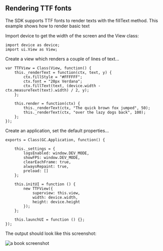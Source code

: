 ## Rendering TTF fonts

The SDK supports TTF fonts to render texts with the fillText method.
This example shows how to render basic text

Import device to get the width of the screen and the View class:

~~~
import device as device;
import ui.View as View;
~~~

Create a view which renders a couple of lines of text...
~~~
var TTFView = Class(View, function() {
	this._renderText = function(ctx, text, y) {
		ctx.fillStyle = "#FFFFFF";
		ctx.font = "20px Verdana";
		ctx.fillText(text, (device.width - ctx.measureText(text).width) / 2, y);
	};

	this.render = function(ctx) {
		this._renderText(ctx, "The quick brown fox jumped", 50);
		this._renderText(ctx, "over the lazy dogs back", 100);
	};
});
~~~

Create an application, set the default properties...

~~~
exports = Class(GC.Application, function() {

	this._settings = {
		logsEnabled: window.DEV_MODE,
		showFPS: window.DEV_MODE,
		clearEachFrame: true,
		alwaysRepaint: true,
		preload: []
	};

	this.initUI = function () {
		new TTFView({
			superview: this.view,
			width: device.width,
			height: device.height
		});
	};

	this.launchUI = function () {};
});
~~~

The output should look like this screenshot:

<img src="screenshot.png" alt="a book screenshot" class="screenshot">